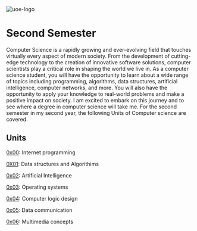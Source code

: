 ![uoe-logo](http://portal.uoeld.ac.ke/assets/images/logo_c330_f0de.png)

# Second Semester 
Computer Science is a rapidly growing and ever-evolving field that touches virtually every aspect of modern society. From the development of cutting-edge technology to the creation of innovative software solutions, computer scientists play a critical role in shaping the world we live in. As a computer science student, you will have the opportunity to learn about a wide range of topics including programming, algorithms, data structures, artificial intelligence, computer networks, and more. You will also have the opportunity to apply your knowledge to real-world problems and make a positive impact on society. I am excited to embark on this journey and to see where a degree in computer science will take me. 
For the second semester in my second year, the following Units of Computer science are covered. 

## Units
[0x00](/0X00-internet_programming): Internet programming

[0X01](./0x01-data_structures):  Data structures and Algorithims

[0x02](./0x02-artificial_intelligence): Artificial Intelligence

[0x03](./0x03-operating_system): Operating systems

[0x04](./0x04-computer_logic_design): Computer logic design

[0x05](./0x05-data_communication): Data communication

[0x06](./0x06-digital-multimedia_concepts): Multimedia concepts